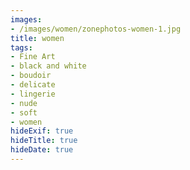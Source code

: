 ```yaml
---
images:
- /images/women/zonephotos-women-1.jpg
title: women
tags:
- Fine Art
- black and white
- boudoir
- delicate
- lingerie
- nude
- soft
- women
hideExif: true
hideTitle: true
hideDate: true
---
```

